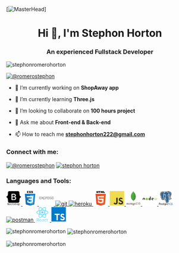 [![MasterHead](https://repository-images.githubusercontent.com/588181932/e36ec678-7984-4cdd-8e4c-a3932772ff8e)]
<h1 align="center">Hi 👋, I'm Stephon Horton</h1>
<h3 align="center">An experienced Fullstack Developer</h3>
<img align="right" width="400" src="https://pfps.gg/assets/banners/8653-smile.gif" alt="">

<p align="left"> <img src="https://komarev.com/ghpvc/?username=stephonromerohorton&label=Profile%20views&color=0e75b6&style=flat" alt="stephonromerohorton" /> </p>

<p align="left"> <a href="https://twitter.com/@romerostephon" target="blank"><img src="https://img.shields.io/twitter/follow/@romerostephon?logo=twitter&style=for-the-badge" alt="@romerostephon" /></a> </p>

- 🔭 I’m currently working on **ShopAway app**

- 🌱 I’m currently learning **Three.js**

- 👯 I’m looking to collaborate on **100 hours project**

- 💬 Ask me about **Front-end & Back-end**

- 📫 How to reach me **stephonhorton222@gmail.com**

<h3 align="left">Connect with me:</h3>
<p align="left">
<a href="https://twitter.com/@romerostephon" target="blank"><img align="center" src="https://raw.githubusercontent.com/rahuldkjain/github-profile-readme-generator/master/src/images/icons/Social/twitter.svg" alt="@romerostephon" height="30" width="40" /></a>
<a href="https://linkedin.com/in/stephon horton" target="blank"><img align="center" src="https://raw.githubusercontent.com/rahuldkjain/github-profile-readme-generator/master/src/images/icons/Social/linked-in-alt.svg" alt="stephon horton" height="30" width="40" /></a>
</p>

<h3 align="left">Languages and Tools:</h3>
<p align="left"> <a href="https://getbootstrap.com" target="_blank" rel="noreferrer"> <img src="https://raw.githubusercontent.com/devicons/devicon/master/icons/bootstrap/bootstrap-plain-wordmark.svg" alt="bootstrap" width="40" height="40"/> </a> <a href="https://www.w3schools.com/css/" target="_blank" rel="noreferrer"> <img src="https://raw.githubusercontent.com/devicons/devicon/master/icons/css3/css3-original-wordmark.svg" alt="css3" width="40" height="40"/> </a> <a href="https://expressjs.com" target="_blank" rel="noreferrer"> <img src="https://raw.githubusercontent.com/devicons/devicon/master/icons/express/express-original-wordmark.svg" alt="express" width="40" height="40"/> </a> <a href="https://git-scm.com/" target="_blank" rel="noreferrer"> <img src="https://www.vectorlogo.zone/logos/git-scm/git-scm-icon.svg" alt="git" width="40" height="40"/> </a> <a href="https://heroku.com" target="_blank" rel="noreferrer"> <img src="https://www.vectorlogo.zone/logos/heroku/heroku-icon.svg" alt="heroku" width="40" height="40"/> </a> <a href="https://www.w3.org/html/" target="_blank" rel="noreferrer"> <img src="https://raw.githubusercontent.com/devicons/devicon/master/icons/html5/html5-original-wordmark.svg" alt="html5" width="40" height="40"/> </a> <a href="https://developer.mozilla.org/en-US/docs/Web/JavaScript" target="_blank" rel="noreferrer"> <img src="https://raw.githubusercontent.com/devicons/devicon/master/icons/javascript/javascript-original.svg" alt="javascript" width="40" height="40"/> </a> <a href="https://www.mongodb.com/" target="_blank" rel="noreferrer"> <img src="https://raw.githubusercontent.com/devicons/devicon/master/icons/mongodb/mongodb-original-wordmark.svg" alt="mongodb" width="40" height="40"/> </a> <a href="https://nodejs.org" target="_blank" rel="noreferrer"> <img src="https://raw.githubusercontent.com/devicons/devicon/master/icons/nodejs/nodejs-original-wordmark.svg" alt="nodejs" width="40" height="40"/> </a> <a href="https://www.postgresql.org" target="_blank" rel="noreferrer"> <img src="https://raw.githubusercontent.com/devicons/devicon/master/icons/postgresql/postgresql-original-wordmark.svg" alt="postgresql" width="40" height="40"/> </a> <a href="https://postman.com" target="_blank" rel="noreferrer"> <img src="https://www.vectorlogo.zone/logos/getpostman/getpostman-icon.svg" alt="postman" width="40" height="40"/> </a> <a href="https://reactjs.org/" target="_blank" rel="noreferrer"> <img src="https://raw.githubusercontent.com/devicons/devicon/master/icons/react/react-original-wordmark.svg" alt="react" width="40" height="40"/> </a> <a href="https://www.typescriptlang.org/" target="_blank" rel="noreferrer"> <img src="https://raw.githubusercontent.com/devicons/devicon/master/icons/typescript/typescript-original.svg" alt="typescript" width="40" height="40"/> </a> </p>

<p><img align="left" src="https://github-readme-stats.vercel.app/api/top-langs?username=stephonromerohorton&show_icons=true&locale=en&layout=compact" alt="stephonromerohorton" /></p>

<p>&nbsp;<img align="center" src="https://github-readme-stats.vercel.app/api?username=stephonromerohorton&show_icons=true&locale=en" alt="stephonromerohorton" /></p>

<p><img align="center" src="https://github-readme-streak-stats.herokuapp.com/?user=stephonromerohorton&" alt="stephonromerohorton" /></p>
